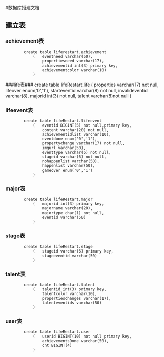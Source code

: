#数据库搭建文档

## 建立表 ##
### achievement表 ###
    		create table liferestart.achievement
    			(	eventneed varchar(50),
    			 	propertiesneed varchar(17),
    			 	achievementid int(3) primary key,
    			 	achievementcolor varchar(10)
    			)
###life表###
    		create table lifeRestart.life 
    			(	properties varchar(17) not null,
    				lifeover enum('0','1'),
    				starteventid varchar(8) not null,
    				invalideventid varchar(8),
    				majorid int(3) not null,
    				talent varchar(8)not null
    			)
### lifeevent表 ###
    		create table lifeRestart.lifeevent
    			(	eventid BIGINT(5) not null,primary key,
    				content varchar(20) not null,
    				achievementidlist varchar(10),
    				eventdone enum('0','1'),
    				propertychange varchar(17) not null,
    				imgurl varchar(50),
    				eventtype varchar(5) not null,
    				stageid varchar(6) not null,
    				nohappenlist varchar(50),
    				happenlist varchar(50),
    				gameover enum('0','1')
    			)
### major表 ###
    		create table lifeRestart.major
    			(	majorid int(3) primary key,
    				majorname varchar(20),
    				majortype char(1) not null,
    				eventid varchar(50)
    			)
### stage表 ###
    		create table lifeRestart.stage
    			(	stageid varchar(6) primary key,
    				stageeventid varchar(50)
    			)
### talent表 ###
    		create table lifeRestart.talent
    			(	talentid int(3) primary key,
    				talentcolor varchar(10),
    				propertieschanges varchar(17),
    				talenteventids varchar(50)	
    			)
### user表 ###
    		create table lifeRestart.user
    			(	userid BIGINT(10) not null primary key,
    				achievementsDone varchar(50),	
    				cnt BIGINT(4)
    			)